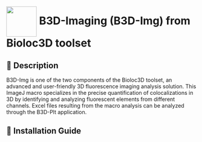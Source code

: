 <h1><img align="center" height="80" src="/B3D-Img/ressource/logo.ico"> B3D-Imaging (B3D-Img) from Bioloc3D toolset </h1>

## 📝 Description  
B3D-Img is one of the two components of the Bioloc3D toolset, an advanced and user-friendly 3D fluorescence imaging analysis solution. This ImageJ macro specializes in the precise quantification of colocalizations in 3D by identifying and analyzing fluorescent elements from different channels. Excel files resulting from the macro analysis can be analyzed through the B3D-Plt application. 

## 📌 Installation Guide  

